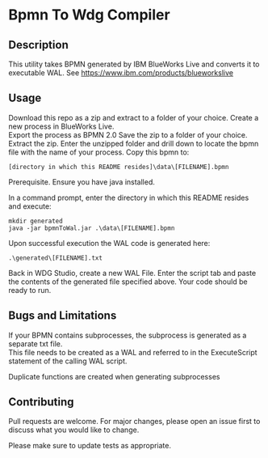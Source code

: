 # Bpmn To Wdg Compiler

## Description

This utility takes BPMN generated by IBM BlueWorks Live and converts it to executable WAL.
See https://www.ibm.com/products/blueworkslive

## Usage

Download this repo as a zip and extract to a folder of your choice.
Create a new process in BlueWorks Live.  
Export the process as BPMN 2.0
Save the zip to a folder of your choice.
Extract the zip.
Enter the unzipped folder and drill down to locate the bpmn file with the name of your process.
Copy this bpmn to:

```
[directory in which this README resides]\data\[FILENAME].bpmn
```
Prerequisite. Ensure you have java installed.

In a command prompt, enter the directory in which this README resides and execute:

```
mkdir generated
java -jar bpmnToWal.jar .\data\[FILENAME].bpmn
```

Upon successful execution the WAL code is generated here:

```
.\generated\[FILENAME].txt
```

Back in WDG Studio, create a new WAL File.
Enter the script tab and paste the contents of the generated file specified above.
Your code should be ready to run.  

## Bugs and Limitations

If your BPMN contains subprocesses, the subprocess is generated as a separate txt file.  
This file needs to be created as a WAL and  referred to in the ExecuteScript statement of the calling WAL script.

Duplicate functions are created when generating subprocesses

## Contributing
Pull requests are welcome. For major changes, please open an issue first to discuss what you would like to change.

Please make sure to update tests as appropriate.
